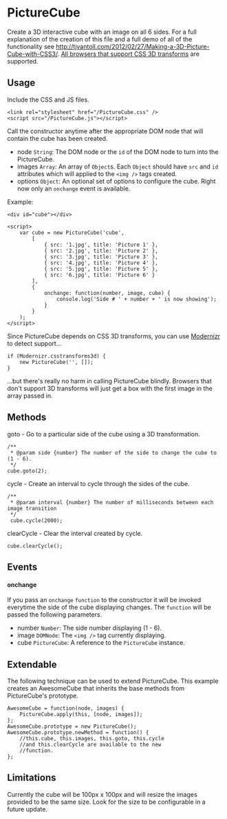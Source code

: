# PictureCube

Create a 3D interactive cube with an image on all 6 sides.  For a full explanation of the creation of this file and a full demo of all of the functionality see http://tjvantoll.com/2012/02/27/Making-a-3D-Picture-Cube-with-CSS3/.  [All browsers that support CSS 3D transforms](http://caniuse.com/#feat=transforms3d) are supported.

## Usage

Include the CSS and JS files.

    <link rel="stylesheet" href="/PictureCube.css" />
    <script src="/PictureCube.js"></script>

Call the constructor anytime after the appropriate DOM node that will contain the cube has been created.

* node `String`: The DOM node or the `id` of the DOM node to turn into the PictureCube.
* images `Array`: An array of `Object`s.  Each `Object` should have `src` and `id` attributes which will applied to the `<img />` tags created.
* options `Object`: An optional set of options to configure the cube.  Right now only an `onchange` event is available.

Example:

    <div id="cube"></div>

    <script>
        var cube = new PictureCube('cube',
            [
                { src: '1.jpg', title: 'Picture 1' },
                { src: '2.jpg', title: 'Picture 2' },
                { src: '3.jpg', title: 'Picture 3' },
                { src: '4.jpg', title: 'Picture 4' },
                { src: '5.jpg', title: 'Picture 5' },
                { src: '6.jpg', title: 'Picture 6' }
            ],
            {
                onchange: function(number, image, cube) {
                    console.log('Side # ' + number + ' is now showing');
                }
            }
        );
    </script>
    
    
Since PictureCube depends on CSS 3D transforms, you can use [Modernizr](http://modernizr.com) to detect support...

    if (Modernizr.csstransforms3d) {
        new PictureCube('', []);
    }
    
...but there's really no harm in calling PictureCube blindly.  Browsers that don't support 3D transforms will just get a box with the first image in the array passed in.
    
## Methods

goto - Go to a particular side of the cube using a 3D transformation.

    /**
     * @param side {number} The number of the side to change the cube to (1 - 6).
     */
    cube.goto(2);
    
cycle - Create an interval to cycle through the sides of the cube.

    /**
     * @param interval {number} The number of milliseconds between each image transition
     */
     cube.cycle(2000);
     
clearCycle - Clear the interval created by cycle.

    cube.clearCycle();
    
## Events

#### onchange

If you pass an `onchange` `function` to the constructor it will be invoked everytime the side of the cube displaying changes.  The `function` will be passed the following parameters.

* number `Number`: The side number displaying (1 - 6).
* image `DOMNode`: The `<img />` tag currently displaying.
* cube `PictureCube`: A reference to the `PictureCube` instance.

## Extendable

The following technique can be used to extend PictureCube.  This example creates an AwesomeCube that inherits the base methods from PictureCube's prototype.

    AwesomeCube = function(node, images) {
        PictureCube.apply(this, [node, images]);
    };
    AwesomeCube.prototype = new PictureCube();
    AwesomeCube.prototype.newMethod = function() {
        //this.cube, this.images, this.goto, this.cycle
        //and this.clearCycle are available to the new
        //function.
    };

## Limitations

Currently the cube will be 100px x 100px and will resize the images provided to be the same size.  Look for the size to be configurable in a future update.